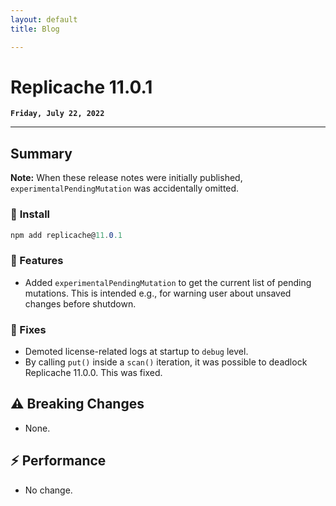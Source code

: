 ```yaml
---
layout: default
title: Blog

---
```


# **Replicache 11.0.1**

**`Friday, July 22, 2022`**

<hr>

## **Summary**

**Note:** When these release notes were initially published, <code>experimentalPendingMutation</code> was accidentally omitted.

### 🔌 **Install**

```cs
npm add replicache@11.0.1
```

### **🎁 Features**

* Added <code>experimentalPendingMutation</code> to get the current list of pending mutations. This is intended e.g., for warning user about unsaved changes before shutdown.

### **🧰 Fixes**

* Demoted license-related logs at startup to <code>debug</code> level.
* By calling <code>put()</code> inside a <code>scan()</code> iteration, it was possible to deadlock Replicache 11.0.0. This was fixed.


## ⚠️ **Breaking Changes**

* None.

## ⚡️ **Performance**

* No change.
